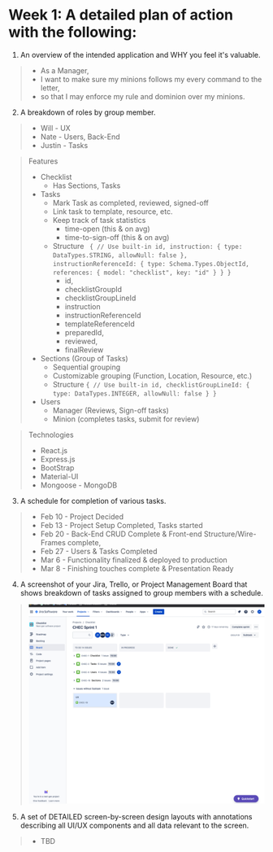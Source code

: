 # Week 1: A detailed plan of action with the following:

1.  An overview of the intended application and WHY you feel it's valuable.
> * As a Manager, 
> * I want to make sure my minions follows my every command to the letter,
> * so that I may enforce my rule and dominion over my minions.

2. A breakdown of roles by group member.
> * Will - UX
> * Nate - Users, Back-End
> * Justin - Tasks

> Features
> - Checklist
>   - Has Sections, Tasks
> - Tasks
>   - Mark Task as completed, reviewed, signed-off
>   - Link task to template, resource, etc.
>   - Keep track of task statistics 
>       - time-open (this & on avg)
>       - time-to-sign-off (this & on avg)
>   - Structure
` 
{
    // Use built-in id,
    instruction: {
        type: DataTypes.STRING,
        allowNull: false
    },
    instructionReferenceId: {
        type: Schema.Types.ObjectId,
        references: {
            model: "checklist",
            key: "id"
        }
    }
}
`
>       - id,
>       - checklistGroupId
>       - checklistGroupLineId
>       - instruction
>       - instructionReferenceId
>       - templateReferenceId
>       - preparedId,
>       - reviewed,
>       - finalReview
> - Sections (Group of Tasks)
>   - Sequential grouping
>   - Customizable grouping (Function, Location, Resource, etc.)
>   - Structure
`
{
    // Use built-in id,
    checklistGroupLineId: {
        type: DataTypes.INTEGER,
        allowNull: false
    }
}
`
> - Users
>   - Manager (Reviews, Sign-off tasks)
>   - Minion (completes tasks, submit for review)

> Technologies
> - React.js
> - Express.js
> - BootStrap
> - Material-UI
> - Mongoose - MongoDB

3. A schedule for completion of various tasks.
> * Feb 10 - Project Decided
> * Feb 13 - Project Setup Completed, Tasks started
> * Feb 20 - Back-End CRUD Complete & Front-end Structure/Wire-Frames complete,
> * Feb 27 - Users & Tasks Completed
> * Mar 6 - Functionality finalized & deployed to production
> * Mar 8 - Finishing touches complete & Presentation Ready

4. A screenshot of your Jira, Trello, or Project Management Board that shows breakdown of tasks assigned to group members with a schedule.
> ![Project Sample](./images/my_jira.png "Project Sample")

5. A set of DETAILED screen-by-screen design layouts with annotations describing all UI/UX components and all data relevant to the screen.
> * TBD